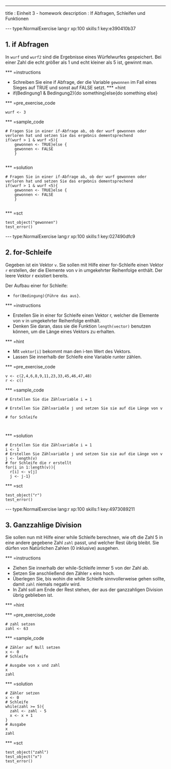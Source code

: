---
title       : Einheit 3 - homework
description : If Abfragen, Schleifen und Funktionen

--- type:NormalExercise lang:r xp:100 skills:1 key:e390410b37
## 1. if Abfragen
In `wurf` und `wurf2` sind die Ergebnisse eines Würfelwurfes gespeichert. Bei einer Zahl die echt größer als 1 und echt kleiner als 5 ist, gewinnt man. 


*** =instructions
- Schreiben Sie eine if Abfrage, der die Variable `gewonnen` im Fall eines Sieges auf TRUE und sonst auf FALSE setzt. 
*** =hint
- if(Bedingung1 & Bedingung2){do something}else{do something else}

*** =pre_exercise_code
```{r}
wurf <- 3

```

*** =sample_code
```{r}
# Fragen Sie in einer if-Abfrage ab, ob der wurf gewonnen oder verloren hat und setzen Sie das ergebnis dementsprechend
if(wurf > 1 & wurf <5){
    gewonnen <- TRUE}else {
    gewonnen <- FALSE
    }


```

*** =solution
```{r}
# Fragen Sie in einer if-Abfrage ab, ob der wurf gewonnen oder verloren hat und setzen Sie das ergebnis dementsprechend
if(wurf > 1 & wurf <5){
    gewonnen <- TRUE}else {
    gewonnen <- FALSE
    }


```

*** =sct
```{r}
test_object("gewonnen")
test_error()

```

--- type:NormalExercise lang:r xp:100 skills:1 key:027490dfc9
## 2. for-Schleife
Gegeben ist ein Vektor `v`. Sie sollen mit Hilfe einer for-Schleife einen Vektor `r` erstellen, der die Elemente von v in umgekehrter Reihenfolge enthält. Der leere Vektor r existiert bereits.

Der Aufbau einer for Schleife:


- `for(Bedingung){Führe das aus}`.

*** =instructions
- Erstellen Sie in einer for Schleife einen Vektor r, welcher die Elemente von v in umgekehrter Reihenfolge enthält.
- Denken Sie daran, dass sie die Funktion `length(vector)` benutzen können, um die Länge eines Vektors zu erhalten.


*** =hint
- Mit `vektor[i]` bekommt man den i-ten Wert des Vektors.
- Lassen Sie innerhalb der Schleife eine Variable runter zählen.

*** =pre_exercise_code
```{r}
v <- c(2,4,6,8,9,11,23,33,45,46,47,48)
r <- c()

```

*** =sample_code
```{r}
# Erstellen Sie die Zählvariable i = 1

# Erstellen Sie Zählvariable j und setzen Sie sie auf die Länge von v

# for Schleife 

  
```

*** =solution
```{r}
# Erstellen Sie die Zählvariable i = 1
i <- 1
# Erstellen Sie Zählvariable j und setzen Sie sie auf die Länge von v
j <- length(v)
# for Schleife die r erstellt
for(i in 1:length(v)){
  r[i] <- v[j]
  j <- j-1}

```

*** =sct
```{r}
test_object("r")
test_error()
```

--- type:NormalExercise lang:r xp:100 skills:1 key:4973089211
## 3. Ganzzahlige Division
Sie sollen nun mit Hilfe einer while Schleife berechnen, wie oft die Zahl 5 in eine andere gegebene Zahl `zahl` passt, und welcher Rest übrig bleibt. Sie dürfen von Natürlichen Zahlen (0 inklusive) ausgehen.


*** =instructions
- Ziehen Sie innerhalb der while-Schleife immer 5 von der Zahl ab.
- Setzen Sie anschließend den Zähler `x` eins hoch.
- Überlegen Sie, bis wohin die while Schleife sinnvollerweise gehen sollte, damit `zahl` niemals negativ wird. 
- In Zahl soll am Ende der Rest stehen, der aus der ganzzahligen Division übrig geblieben ist.

*** =hint

*** =pre_exercise_code
```{r}
# zahl setzen
zahl <- 63
```

*** =sample_code
```{r}
# Zähler auf Null setzen
x <- 0
# Schleife 

# Ausgabe von x und zahl
x
zahl

```

*** =solution
```{r}
# Zähler setzen
x <- 0
# Schleife
while(zahl >= 5){
  zahl <- zahl - 5
  x <- x + 1
}
# Ausgabe
x
zahl

```

*** =sct
```{r}
test_object("zahl")
test_object("x")
test_error()

```
